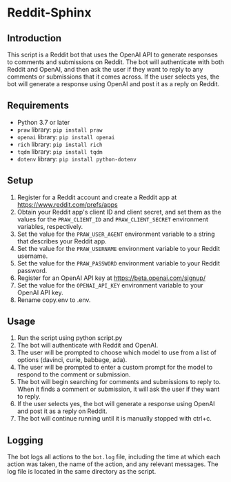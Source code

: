 # Reddit-Sphinx

## Introduction
This script is a Reddit bot that uses the OpenAI API to generate responses to comments and submissions on Reddit. The bot will authenticate with both Reddit and OpenAI, and then ask the user if they want to reply to any comments or submissions that it comes across. If the user selects yes, the bot will generate a response using OpenAI and post it as a reply on Reddit.

## Requirements
- Python 3.7 or later
- `praw` library: `pip install praw`
- `openai` library: `pip install openai`
- `rich` library: `pip install rich`
- `tqdm` library: `pip install tqdm`
- `dotenv` library: `pip install python-dotenv`

## Setup
1. Register for a Reddit account and create a Reddit app at https://www.reddit.com/prefs/apps
2. Obtain your Reddit app's client ID and client secret, and set them as the values for the `PRAW_CLIENT_ID` and `PRAW_CLIENT_SECRET` environment variables, respectively.
3. Set the value for the `PRAW_USER_AGENT` environment variable to a string that describes your Reddit app.
4. Set the value for the `PRAW_USERNAME` environment variable to your Reddit username.
5. Set the value for the `PRAW_PASSWORD` environment variable to your Reddit password.
6. Register for an OpenAI API key at https://beta.openai.com/signup/
7. Set the value for the `OPENAI_API_KEY` environment variable to your OpenAI API key.
8. Rename copy.env to .env.

## Usage
1. Run the script using python script.py
2. The bot will authenticate with Reddit and OpenAI.
3. The user will be prompted to choose which model to use from a list of options (davinci, curie, babbage, ada).
4. The user will be prompted to enter a custom prompt for the model to respond to the comment or submission.
5. The bot will begin searching for comments and submissions to reply to. When it finds a comment or submission, it will ask the user if they want to reply.
6. If the user selects yes, the bot will generate a response using OpenAI and post it as a reply on Reddit.
7. The bot will continue running until it is manually stopped with ctrl+c.

## Logging
The bot logs all actions to the `bot.log` file, including the time at which each action was taken, the name of the action, and any relevant messages. The log file is located in the same directory as the script.
